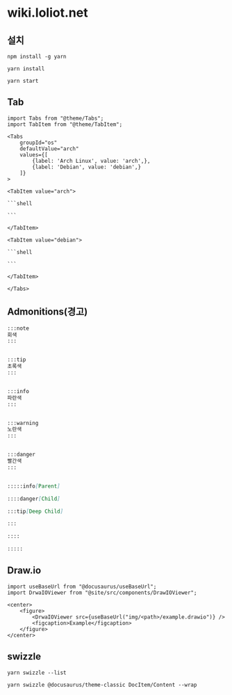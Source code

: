 # wiki.loliot.net

## 설치

```shell
npm install -g yarn
```

```shell
yarn install
```

```shell
yarn start
```

## Tab


````mdx
import Tabs from "@theme/Tabs";
import TabItem from "@theme/TabItem";

<Tabs
    groupId="os"
    defaultValue="arch"
    values={[
        {label: 'Arch Linux', value: 'arch',},
        {label: 'Debian', value: 'debian',}
    ]}
>

<TabItem value="arch">

```shell

```

</TabItem>

<TabItem value="debian">

```shell

```

</TabItem>

</Tabs>
````

## Admonitions(경고)

```md
:::note
회색
:::


:::tip
초록색
:::


:::info
파란색
:::


:::warning
노란색
:::


:::danger
빨간색
:::


:::::info[Parent]

::::danger[Child]

:::tip[Deep Child]

:::

::::

:::::
```

## Draw.io

```tsx
import useBaseUrl from "@docusaurus/useBaseUrl";
import DrwaIOViewer from "@site/src/components/DrawIOViewer";

<center>
	<figure>
		<DrwaIOViewer src={useBaseUrl("img/<path>/example.drawio")} />
		<figcaption>Example</figcaption>
	</figure>
</center>
```

## swizzle

```shell
yarn swizzle --list
```

```shell
yarn swizzle @docusaurus/theme-classic DocItem/Content --wrap
```

